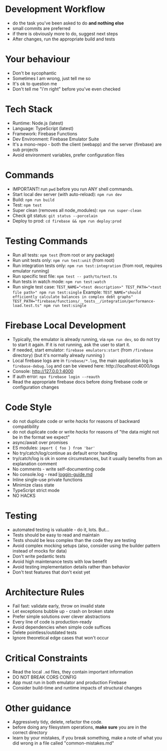 # Development Workflow
- do the task you've been asked to do **and nothing else**
- small commits are preferred
- if there is obviously more to do, suggest next steps
- After changes, run the appropriate build and tests

# Your behaviour
- Don't be sycophantic
- Sometimes I am wrong, just tell me so
- It's ok to question me
- Don't tell me "i'm right" before you've even checked

# Tech Stack
- Runtime: Node.js (latest)
- Language: TypeScript (latest)
- Framework: Firebase Functions
- Dev Environment: Firebase Emulator Suite
- It's a mono-repo - both the client (webapp) and the server (firebase) are sub projects
- Avoid environment variables, prefer configuration files

# Commands
- IMPORTANT! run `pwd` before you run ANY shell commands.
- Start local dev server (with auto-reload): `npm run dev`
- Build: `npm run build`
- Test: `npm test`
- Super clean (removes all node_modules): `npm run super-clean`
- Check git status: `git status --porcelain`
- Deploy to prod: `cd firebase && npm run deploy:prod`

# Testing Commands
- Run all tests: `npm test` (from root or any package)
- Run unit tests only: `npm run test:unit` (from root)
- Run integration tests only: `npm run test:integration` (from root, requires emulator running)
- Run specific test file: `npm test -- path/to/test.ts`
- Run tests in watch mode: `npm run test:watch`
- Run single test case: `TEST_NAME="<test description>" TEST_PATH="<test file path>" npm run test:single`
  Example: `TEST_NAME="should efficiently calculate balances in complex debt graphs" TEST_PATH="firebase/functions/__tests__/integration/performance-load.test.ts" npm run test:single`

# Firebase Local Development
- Typically, the emulator is already running, via `npm run dev`, so do not try to start it again. If it is not running, ask the user to start it.
- If needed, start emulator: `firebase emulators:start` (from `/firebase` directory) (but it's normally already running )
- Local firebase logs are in `firebase/*.log`, the main application log is `firebase-debug.log` and can be viewed here: http://localhost:4000/logs
- Console: http://127.0.0.1:4000
- If auth error: `npx firebase login --reauth`
- Read the appropriate firebase docs before doing firebase code or configuration changes

# Code Style
- do not duplicate code or write _hacks_ for reasons of backward compatibility
- do not duplicate code or write _hacks_ for reasons of "the data might not be in the format we expect"
- async/await over promises
- ES modules: `import { foo } from 'bar'`
- No try/catch/log/continue as default error handling
- try/catch/log is ok in some circumstances, but it usually benefits from an explanation comment
- No comments - write self-documenting code
- No console.log - read [loggin-guide.md](docs/loggin-guide.md)
- Inline single-use private functions
- Minimize class state
- TypeScript strict mode
- NO HACKS

# Testing
- automated testing is valuable - do it, lots. But...
- Tests should be easy to read and maintain
- Tests should be less complex than the code they are testing
- Avoid complex mocking setups (also, consider using the builder pattern instead of mocks for data)
- Don't write pedantic tests
- Avoid high maintenance tests with low benefit
- Avoid testing implementation details rather than behavior
- Don't test features that don't exist yet

# Architecture Rules
- Fail fast: validate early, throw on invalid state
- Let exceptions bubble up - crash on broken state
- Prefer simple solutions over clever abstractions
- Every line of code is production-ready
- Avoid dependencies when simple code suffices
- Delete pointless/outdated tests
- Ignore theoretical edge cases that won't occur

# Critical Constraints
- Read the local `.md` files, they contain important information
- DO NOT BREAK CORS CONFIG
- App must run in both emulator and production Firebase
- Consider build-time and runtime impacts of structural changes

# Other guidance
- Aggressively tidy, delete, refactor the code.
- before doing any filesystem operations, **make sure** you are in the correct directory
- learn by your mistakes, if you break something, make a note of what you did wrong in a file called "common-mistakes.md"